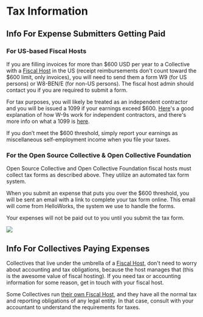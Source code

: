 # Tax Information

## Info For Expense Submitters Getting Paid

### For US-based Fiscal Hosts

If you are filling invoices for more than $600 USD per year to a Collective with a [Fiscal Host](../fiscal-hosts/fiscal-hosts.md) in the US \(receipt reimbursements don't count toward the $600 limit, only invoices\), you will need to send them a form W9 \(for US persons\) or W8-BEN/E \(for non-US persons\). The fiscal host admin should contact you if you are required to submit a form.

For tax purposes, you will likely be treated as an independent contractor and you will be issued a 1099 if your earnings exceed $600. [Here](https://turbotax.intuit.com/tax-tools/tax-tips/Self-Employment-Taxes/Filing-IRS-Form-W-9/INF19741.html)'s a good explanation of how W-9s work for independent contractors, and there's more info on what a 1099 is [here](https://turbotax.intuit.com/tax-tools/tax-tips/Self-Employment-Taxes/What-is-an-IRS-1099-Form-/INF14810.html).

If you don’t meet the $600 threshold, simply report your earnings as miscellaneous self-employment income when you file your taxes.

### For the Open Source Collective & Open Collective Foundation

Open Source Collective and Open Collective Foundation fiscal hosts must collect tax forms as described above. They utilize an automated tax form system.

When you submit an expense that puts you over the $600 threshold, you will be sent an email with a link to complete your tax form online. This email will come from HelloWorks, the system we use to handle the forms.

Your expenses will not be paid out to you until you submit the tax form.

![](../.gitbook/assets/tax_banner.png)

## Info For Collectives Paying Expenses

Collectives that live under the umbrella of a [Fiscal Host](../fiscal-hosts/fiscal-hosts.md), don't need to worry about accounting and tax obligations, because the host manages that \(this is the awesome value of fiscal hosting\). If you need tax or accounting information for some reason, get in touch with your fiscal host.

Some Collectives run [their own Fiscal Host](../fiscal-hosts/become-a-fiscal-host.md), and they have all the normal tax and reporting obligations of any legal entity. In that case, consult with your accountant to understand the requirements for taxes.

